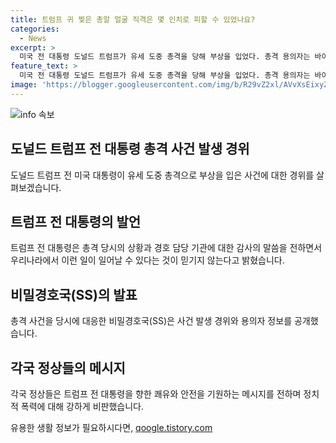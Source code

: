 ```yaml
---
title: 트럼프 귀 찢은 총알 얼굴 직격은 몇 인치로 피할 수 있었나요?
categories:
  - News
excerpt: >
  미국 전 대통령 도널드 트럼프가 유세 도중 총격을 당해 부상을 입었다. 총격 용의자는 바이든 전 대통령의 지점이 활성화되어 있는 백인 남성으로 추정된다. 이번 사건으로 두 명이 사망하고 두 명이 부상을 입었다. 정상들은 트럼프 전 대통령의 회복을 기원하며 정치적 폭력에 대해 강하게 비난했다. 테슬라 최고경영자 일론 머스크는 트럼프에 대한 변함없는 지지를 표했다.
feature_text: >
  미국 전 대통령 도널드 트럼프가 유세 도중 총격을 당해 부상을 입었다. 총격 용의자는 바이든 전 대통령의 지점이 활성화되어 있는 백인 남성으로 추정된다. 이번 사건으로 두 명이 사망하고 두 명이 부상을 입었다. 정상들은 트럼프 전 대통령의 회복을 기원하며 정치적 폭력에 대해 강하게 비난했다. 테슬라 최고경영자 일론 머스크는 트럼프에 대한 변함없는 지지를 표했다.
image: 'https://blogger.googleusercontent.com/img/b/R29vZ2xl/AVvXsEixyZcFfHzMRdzZMjFBmAUKJYCLCGyLL1o632UiGVXcaFdKo_bkvkuCioo0uUKlGfBVcT3P84aROyZIXSBEx3Aw5nCQ3pTgDom1WDC4m8eifvWiAmWEEVb4x6G_l8C0QH225ldMjyaFvpxGEBGNO37VmDTDMHGhJPq73UglMfDca1-0aw/s1600/blogspot.png'
---
```


<p><img src="https://blogger.googleusercontent.com/img/b/R29vZ2xl/AVvXsEixyZcFfHzMRdzZMjFBmAUKJYCLCGyLL1o632UiGVXcaFdKo_bkvkuCioo0uUKlGfBVcT3P84aROyZIXSBEx3Aw5nCQ3pTgDom1WDC4m8eifvWiAmWEEVb4x6G_l8C0QH225ldMjyaFvpxGEBGNO37VmDTDMHGhJPq73UglMfDca1-0aw/s1600/blogspot.png" alt="info 속보" /></p>

<h2 data-ke-size="size26">도널드 트럼프 전 대통령 총격 사건 발생 경위</h2>

<p data-ke-size="size16">도널드 트럼프 전 미국 대통령이 유세 도중 총격으로 부상을 입은 사건에 대한 경위를 살펴보겠습니다.</p>

<h2 data-ke-size="size24">트럼프 전 대통령의 발언</h2>

<p data-ke-size="size16">트럼프 전 대통령은 총격 당시의 상황과 경호 담당 기관에 대한 감사의 말씀을 전하면서 우리나라에서 이런 일이 일어날 수 있다는 것이 믿기지 않는다고 밝혔습니다.</p>

<h2 data-ke-size="size24">비밀경호국(SS)의 발표</h2>

<p data-ke-size="size16">총격 사건을 당시에 대응한 비밀경호국(SS)은 사건 발생 경위와 용의자 정보를 공개했습니다.</p>

<h2 data-ke-size="size24">각국 정상들의 메시지</h2>

<p data-ke-size="size16">각국 정상들은 트럼프 전 대통령을 향한 쾌유와 안전을 기원하는 메시지를 전하며 정치적 폭력에 대해 강하게 비판했습니다.</p>
유용한 생활 정보가 필요하시다면, <a href="https://qoogle.tistory.com" rel="dofollow">qoogle.tistory.com</a>


